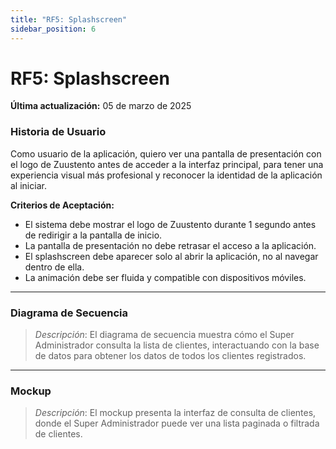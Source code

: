 ```yaml
---
title: "RF5: Splashscreen"  
sidebar_position: 6
---
```


# RF5: Splashscreen

**Última actualización:** 05 de marzo de 2025

### Historia de Usuario
Como usuario de la aplicación, quiero ver una pantalla de presentación con el logo de Zuustento antes de acceder a la interfaz principal, para tener una experiencia visual más profesional y reconocer la identidad de la aplicación al iniciar.

  **Criterios de Aceptación:**
  - El sistema debe mostrar el logo de Zuustento durante 1 segundo antes de redirigir a la pantalla de inicio.
  - La pantalla de presentación no debe retrasar el acceso a la aplicación.
  - El splashscreen debe aparecer solo al abrir la aplicación, no al navegar dentro de ella.
  - La animación debe ser fluida y compatible con dispositivos móviles.

---

### Diagrama de Secuencia

> *Descripción*: El diagrama de secuencia muestra cómo el Super Administrador consulta la lista de clientes, interactuando con la base de datos para obtener los datos de todos los clientes registrados.

---

### Mockup

> *Descripción*: El mockup presenta la interfaz de consulta de clientes, donde el Super Administrador puede ver una lista paginada o filtrada de clientes.
